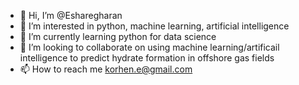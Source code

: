 - 👋 Hi, I’m @Esharegharan
- 👀 I’m interested in python, machine learning, artificial intelligence
- 🌱 I’m currently learning python for data science
- 💞️ I’m looking to collaborate on using machine learning/artificail intelligence to predict hydrate formation in offshore gas fields
- 📫 How to reach me korhen.e@gmail.com

<!---
Esharegharan/Esharegharan is a ✨ special ✨ repository because its `README.md` (this file) appears on your GitHub profile.
You can click the Preview link to take a look at your changes.
--->
